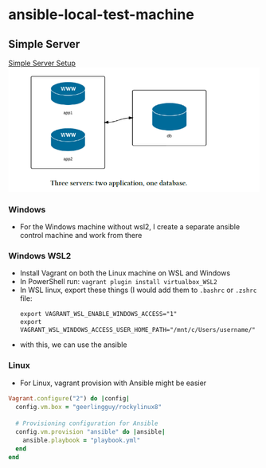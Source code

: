 # ansible-local-test-machine

## Simple Server

[Simple Server Setup](./server/Vagrantfile)
![Simple Server](./server/simple_server.png)

### Windows

- For the Windows machine without wsl2, I create a separate ansible control machine and work from there

### Windows WSL2
- Install Vagrant on both the Linux machine on WSL and Windows
- In PowerShell run: `vagrant plugin install virtualbox_WSL2`
- In WSL linux, export these things (I would add them to `.bashrc` or `.zshrc` file:
  ```shell
  export VAGRANT_WSL_ENABLE_WINDOWS_ACCESS="1"
  export VAGRANT_WSL_WINDOWS_ACCESS_USER_HOME_PATH="/mnt/c/Users/username/"
  ```
- with this, we can use the ansible

### Linux

- For Linux, vagrant provision with Ansible might be easier

```ruby
Vagrant.configure("2") do |config|
  config.vm.box = "geerlingguy/rockylinux8"

  # Provisioning configuration for Ansible
  config.vm.provision "ansible" do |ansible|
    ansible.playbook = "playbook.yml"
  end
end
```
